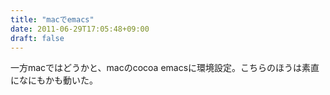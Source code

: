 ```yaml
---
title: "macでemacs"
date: 2011-06-29T17:05:48+09:00
draft: false
---
```


一方macではどうかと、macのcocoa emacsに環境設定。こちらのほうは素直になにもかも動いた。